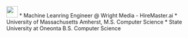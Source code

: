 <img src = 'https://github.com/MarikIshtar007/MarikIshtar007/blob/master/images/python2.png' width='30'/> 
* Machine Leanring Engineer @ Wright Media - HireMaster.ai
* University of Massachusetts Amherst, M.S. Computer Science
* State University at Oneonta B.S. Computer Science
